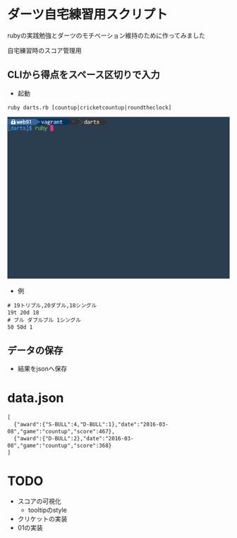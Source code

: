 # ダーツ自宅練習用スクリプト

rubyの実践勉強とダーツのモチベーション維持のために作ってみました

自宅練習時のスコア管理用

## CLIから得点をスペース区切りで入力

- 起動

```
ruby darts.rb [countup|cricketcountup|roundtheclock]
```

![cli](cli.gif)

- 例

```
# 19トリプル,20ダブル,18シングル
19t 20d 18
# ブル ダブルブル 1シングル
50 50d 1
```

## データの保存
- 結果をjsonへ保存

# data.json

```
[
  {"award":{"S-BULL":4,"D-BULL":1},"date":"2016-03-08","game":"countup","score":467},
  {"award":{"D-BULL":2},"date":"2016-03-08","game":"countup","score":368}
]
```

# TODO
- スコアの可視化
    - tooltipのstyle
- クリケットの実装
- 01の実装


